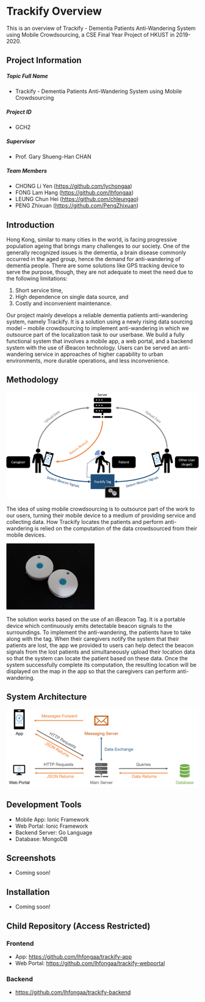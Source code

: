# Trackify Overview
This is an overview of Trackify - Dementia Patients Anti-Wandering System using Mobile Crowdsourcing, a CSE Final Year Project of HKUST in 2019-2020. 
## Project Information
#####  Topic Full Name
- Trackify - Dementia Patients Anti-Wandering System using Mobile Crowdsourcing
##### Project ID
- GCH2
#####  Supervisor
- Prof. Gary Shueng-Han CHAN
#####  Team Members
- CHONG Li Yen (https://github.com/lychongaa)
- FONG Lam Hang (https://github.com/lhfongaa)
- LEUNG Chun Hei (https://github.com/chleungao)
- PENG Zhixuan (https://github.com/PengZhixuan)

## Introduction
Hong Kong, similar to many cities in the world, is facing progressive population ageing that brings many challenges to our society. One of the generally recognized issues is the dementia, a brain disease commonly occurred in the aged group, hence the demand for anti-wandering of dementia people. There are some solutions like GPS tracking device to serve the purpose, though, they are not adequate to meet the need due to the following limitations:

1. Short service time,
2. High dependence on single data source, and
3. Costly and inconvenient maintenance.

Our project mainly develops a reliable dementia patients anti-wandering system, namely Trackify. It is a solution using a newly rising data sourcing model – mobile crowdsourcing to implement anti-wandering in which we outsource part of the localization task to our userbase. We build a fully functional system that involves a mobile app, a web portal, and a backend system with the use of iBeacon technology. Users can be served an anti-wandering service in approaches of higher capability to urban environments, more durable operations, and less inconvenience.



## Methodology
![overview of anti-wandering solution](img/overview.png)

The idea of using mobile crowdsourcing is to outsource part of the work to our users, turning their mobile device to a medium of providing service and collecting data. How Trackify locates the patients and perform anti-wandering is relied on the computation of the data crowdsourced from their mobile devices.

![sample of tag](img/tag_sample.png)

The solution works based on the use of an iBeacon Tag. It is a portable device which continuously emits detectable beacon signals to the surroundings. To implement the anti-wandering, the patients have to take along with the tag. When their caregivers notify the system that their patients are lost, the app we provided to users can help detect the beacon signals from the lost patients and simultaneously upload their location data so that the system can locate the patient based on these data. Once the system successfully complete its computation, the resulting location will be displayed on the map in the app so that the caregivers can perform anti-wandering.

## System Architecture
![system architecture](img/system_architecture.png)

## Development Tools
- Mobile App: Ionic Framework
- Web Portal: Ionic Framework
- Backend Server: Go Language
- Database: MongoDB

## Screenshots
- Coming soon!

## Installation
- Coming soon!

## Child Repository (Access Restricted)
### Frontend
- App: https://github.com/lhfongaa/trackify-app
- Web Portal: https://github.com/lhfongaa/trackify-webportal
  
### Backend
- https://github.com/lhfongaa/trackify-backend
